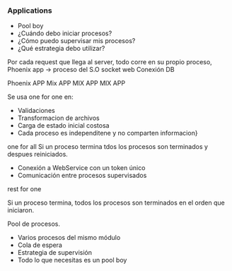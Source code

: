 ### Applications

* Pool boy
* ¿Cuándo debo iniciar procesos?
* ¿Cómo puedo supervisar mis procesos?
* ¿Qué estrategia debo utilizar?

Por cada request que llega al server, todo corre en su propio proceso, Phoenix app
-> proceso del S.O
socket web
Conexión DB


Phoenix APP
Mix APP
MIX APP
MIX APP

Se usa one for one en:

* Validaciones
* Transformacion de archivos
* Carga de estado inicial costosa
* Cada proceso es independitene y no comparten informacion}

one for all
Si un proceso termina tdos los procesos son terminados y despues reiniciados.

* Conexión a WebService con un token único
* Comunicación entre procesos supervisados

rest for one

Si un proceso termina, todos los procesos son terminados en el orden que iniciaron.

Pool de procesos.

* Varios procesos del mismo módulo
* Cola de espera
* Estrategia de supervisión
* Todo lo que necesitas es un pool boy



